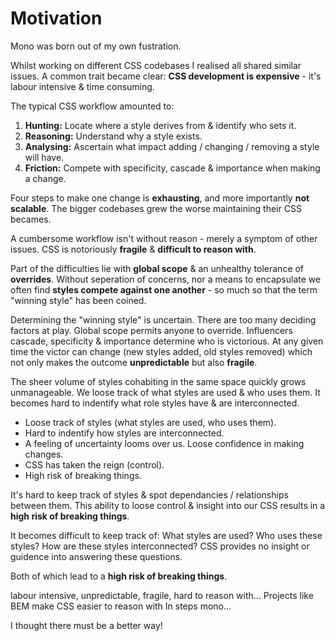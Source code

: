 # Motivation

Mono was born out of my own fustration.

Whilst working on different CSS codebases I realised all shared similar issues. A common trait became clear: **CSS development is expensive** - it's labour intensive & time consuming.

The typical CSS workflow amounted to:

1. **Hunting:** Locate where a style derives from & identify who sets it.
2. **Reasoning:** Understand why a style exists.
3. **Analysing:** Ascertain what impact adding / changing / removing a style will have.
4. **Friction:** Compete with specificity, cascade & importance when making a change.

Four steps to make one change is **exhausting**, and more importantly **not scalable**. The bigger codebases grew the worse maintaining their CSS becames.

A cumbersome workflow isn't without reason - merely a symptom of  other issues. CSS is notoriously **fragile** & **difficult to reason with**.

Part of the difficulties lie with **global scope** & an unhealthy tolerance of **overrides**. Without seperation of concerns, nor a means to encapsulate we often find **styles compete against one another** - so much so that the term "winning style" has been coined. 

Determining the "winning style" is uncertain. There are too many deciding factors at play. Global scope permits anyone to override. Influencers cascade, specificity & importance determine who is victorious. At any given time the victor can change (new styles added, old styles removed) which not only makes the outcome **unpredictable** but also **fragile**.



The sheer volume of styles cohabiting in the same space quickly grows unmanageable. We loose track of what styles are used & who uses them. It becomes hard to indentify what role styles have & are interconnected. 

- Loose track of styles (what styles are used, who uses them).
- Hard to indentify how styles are interconnected.
- A feeling of uncertainty looms over us. Loose confidence in making changes.
- CSS has taken the reign (control).
- High risk of breaking things.


It's hard to keep track of styles & spot dependancies / relationships between them. This ability to loose control & insight into our CSS results in a **high risk of breaking things**.




It becomes difficult to keep track of: What styles are used? Who uses these styles? How are these styles interconnected? CSS provides no insight or guidence into answering these questions.
 
Both of which lead to a **high risk of breaking things**.




labour intensive, unpredictable, fragile, hard to reason with... 
Projects like BEM make CSS easier to reason with
In steps mono...

I thought there must be a better way! 









 